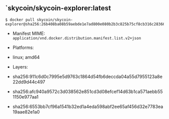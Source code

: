 ## `skycoin/skycoin-explorer:latest

```console
$ docker pull skycoin/skycoin-explorer@sha256:26b408ba08b59aebde1e7ad800e080b2b3c825b75cf8cb316c283665125f7678
```

- Manifest MIME: `application/vnd.docker.distribution.manifest.list.v2+json`
- Platforms:
 - linux; amd64

- Layers:
 - sha256:911c6d0c7995e5d9763c1864d54fb6deccda04a55d7955123a8e22dd9d44c497
 - sha256:afc940a9572c3d038562e851cd3d08efcef14d63b1ca571aebb551150e977aa1
 - sha256:6553bb7cf96a1541b32ed1a4eda598abf2ee65af456d32e7783ea19aae82e1a0
